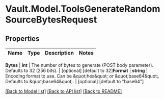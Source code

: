 # Vault.Model.ToolsGenerateRandomSourceBytesRequest

## Properties

Name | Type | Description | Notes
------------ | ------------- | ------------- | -------------

**Bytes** | **int** | The number of bytes to generate (POST body parameter). Defaults to 32 (256 bits). | [optional] [default to 32]**Format** | **string** | Encoding format to use. Can be \&quot;hex\&quot; or \&quot;base64\&quot;. Defaults to \&quot;base64\&quot;. | [optional] [default to "base64"]

[[Back to Model list]](../README.md#documentation-for-models) [[Back to API list]](../README.md#documentation-for-api-endpoints) [[Back to README]](../README.md)

